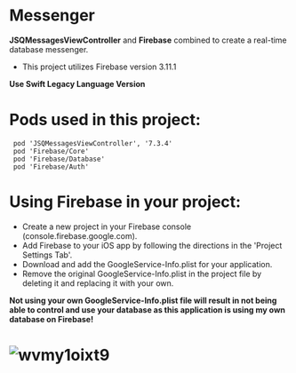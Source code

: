 # Messenger
**JSQMessagesViewController** and **Firebase** combined to create a real-time database messenger.

* This project utilizes Firebase version 3.11.1

**Use Swift Legacy Language Version**

# Pods used in this project:
```
 pod 'JSQMessagesViewController', '7.3.4'
 pod 'Firebase/Core'
 pod 'Firebase/Database'
 pod 'Firebase/Auth'
```

# Using Firebase in your project:
* Create a new project in your Firebase console (console.firebase.google.com).
* Add Firebase to your iOS app by following the directions in the 'Project Settings Tab'.
* Download and add the GoogleService-Info.plist for your application.
* Remove the original GoogleService-Info.plist in the project file by deleting it and replacing it with your own.

**Not using your own GoogleService-Info.plist file will result in not being able to control and use your database as this application is using my own database on Firebase!**


# ![wvmy1oixt9](https://cloud.githubusercontent.com/assets/21044119/20313885/51f20368-ab26-11e6-9873-2f6fd505dcc4.gif)
